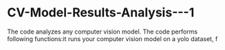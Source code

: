 # CV-Model-Results-Analysis---1
The code analyzes any computer vision model. The code performs following functions:it runs your computer vision model on a yolo dataset, f
